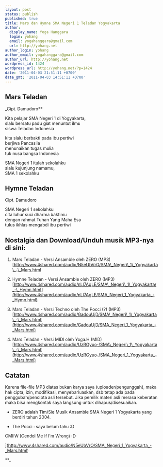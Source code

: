 ```yaml
---
layout: post
status: publish
published: true
title: Mars dan Hymne SMA Negeri 1 Teladan Yogyakarta
author:
  display_name: Yoga Hanggara
  login: yohang
  email: yogahanggara@gmail.com
  url: http://yohang.net
author_login: yohang
author_email: yogahanggara@gmail.com
author_url: http://yohang.net
wordpress_id: 1424
wordpress_url: http://yohang.net/?p=1424
date: '2011-04-03 21:51:11 +0700'
date_gmt: '2011-04-03 14:51:11 +0700'
---
```

## Mars Teladan  
_Cipt. Damudoro**&nbsp;

Kita pelajar SMA Negeri 1 di Yogyakarta,  
slalu bersatu padu giat menuntut ilmu  
siswa Teladan Indonesia

kita slalu berbakti pada ibu pertiwi  
berjiwa Pancasila  
menunaikan tugas mulia  
tuk nusa bangsa Indonesia

SMA Negeri 1 itulah sekolahku  
slalu kujunjung namamu,  
SMA 1 sekolahku

## Hymne Teladan  
Cipt. Damudoro

SMA Negeri 1 sekolahku  
cita luhur suci dharma baktimu  
dengan rahmat Tuhan Yang Maha Esa  
tulus ikhlas mengabdi ibu pertiwi

## Nostalgia dan Download/Unduh musik MP3-nya di sini:  
1. Mars Teladan - Versi Ansamble oleh ZERO (MP3)  
 [http://www.4shared.com/audio/N5eUbVrO/SMA\_Negeri\_1\_Yogyakarta\_-\_Mars.html

2. Hymne Teladan - Versi Ansamble oleh ZERO (MP3)  
 [http://www.4shared.com/audio/nLI7AgLE/SMA\_Negeri\_1\_Yogyakarta\_-\_Hymn.html](http://www.4shared.com/audio/nLI7AgLE/SMA_Negeri_1_Yogyakarta_-_Hymn.html)

3. Mars Teladan - Versi Techno oleh The Pocci (?) (MP3)  
 [http://www.4shared.com/audio/GadouUjD/SMA\_Negeri\_1\_Yogyakarta\_-\_Mars.html](http://www.4shared.com/audio/GadouUjD/SMA_Negeri_1_Yogyakarta_-_Mars.html)

4. Mars Teladan - Versi MIDI oleh Yoga.H (MID)  
 [http://www.4shared.com/audio/UzRGyuo-/SMA\_Negeri\_1\_Yogyakarta\_-\_Mars.html](http://www.4shared.com/audio/UzRGyuo-/SMA_Negeri_1_Yogyakarta_-_Mars.html)

## Catatan  
Karena file-file MP3 diatas bukan karya saya (uploader/pengunggah), maka hak cipta, izin, modifikasi, menyebarluaskan, dsb tetap ada pada penggubah/pencipta asli tersebut. Jika pemilik materi asli merasa keberatan maka bisa mengkontak saya langsung untuk dihapus/disesuaikan.

- ZERO adalah Tim/Sie Musik Ansamble SMA Negeri 1 Yogyakarta yang berdiri tahun 2004.

- The Pocci : saya belum tahu :D

CMIIW (Cendol Me If I'm Wrong) :D

](http://www.4shared.com/audio/N5eUbVrO/SMA_Negeri_1_Yogyakarta_-_Mars.html)

**_
